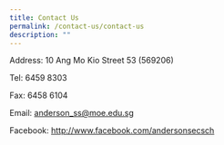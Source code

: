 ```yaml
---
title: Contact Us
permalink: /contact-us/contact-us
description: ""
---
```



Address:
10 Ang Mo Kio Street 53 (569206)

Tel:
6459 8303

Fax:
6458 6104

Email:
anderson_ss@moe.edu.sg

Facebook:
http://www.facebook.com/andersonsecsch

